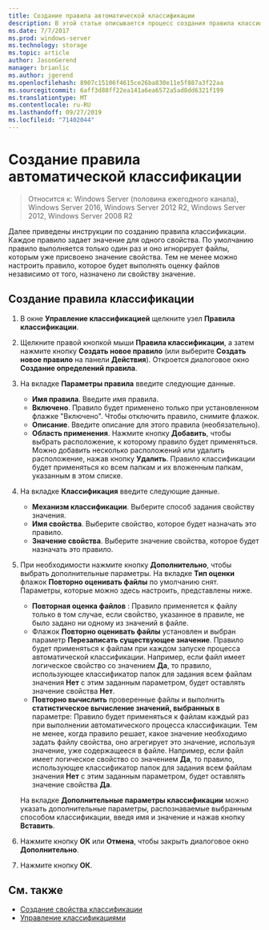 ```yaml
---
title: Создание правила автоматической классификации
description: В этой статье описывается процесс создания правила классификации для свойства.
ms.date: 7/7/2017
ms.prod: windows-server
ms.technology: storage
ms.topic: article
author: JasonGerend
manager: brianlic
ms.author: jgerend
ms.openlocfilehash: 8907c15106f4615ce26ba830e11e5f887a3f22aa
ms.sourcegitcommit: 6aff3d88ff22ea141a6ea6572a5ad8dd6321f199
ms.translationtype: MT
ms.contentlocale: ru-RU
ms.lasthandoff: 09/27/2019
ms.locfileid: "71402044"
---
```

# <a name="create-an-automatic-classification-rule"></a>Создание правила автоматической классификации

> Относится к: Windows Server (половина ежегодного канала), Windows Server 2016, Windows Server 2012 R2, Windows Server 2012, Windows Server 2008 R2

Далее приведены инструкции по созданию правила классификации. Каждое правило задает значение для одного свойства. По умолчанию правило выполняется только один раз и оно игнорирует файлы, которым уже присвоено значение свойства. Тем не менее можно настроить правило, которое будет выполнять оценку файлов независимо от того, назначено ли свойству значение.

## <a name="to-create-a-classification-rule"></a>Создание правила классификации

1.  В окне **Управление классификацией** щелкните узел **Правила классификации**.

2.  Щелкните правой кнопкой мыши **Правила классификации**, а затем нажмите кнопку **Создать новое правило** (или выберите **Создать новое правило** на панели **Действия**). Откроется диалоговое окно **Создание определений правила**.

3.  На вкладке **Параметры правила** введите следующие данные.

    -   **Имя правила**. Введите имя правила.
    -   **Включено**. Правило будет применено только при установленном флажке "Включено". Чтобы отключить правило, снимите флажок.
    -   **Описание**. Введите описание для этого правила (необязательно).
    -   **Область применения**. Нажмите кнопку **Добавить**, чтобы выбрать расположение, к которому правило будет применяться. Можно добавить несколько расположений или удалить расположение, нажав кнопку **Удалить**. Правило классификации будет применяться ко всем папкам и их вложенным папкам, указанным в этом списке.

4.  На вкладке **Классификация** введите следующие данные.

    -   **Механизм классификации**. Выберите способ задания свойству значения.
    -   **Имя свойства**. Выберите свойство, которое будет назначать это правило.
    -   **Значение свойства**. Выберите значение свойства, которое будет назначать это правило.

5.  При необходимости нажмите кнопку **Дополнительно**, чтобы выбрать дополнительные параметры. На вкладке **Тип оценки** флажок **Повторно оценивать файлы** по умолчанию снят. Параметры, которые можно здесь настроить, представлены ниже.

    -   **Повторная оценка файлов** : Правило применяется к файлу только в том случае, если свойство, указанное в правиле, не было задано ни одному из значений в файле.
    -   Флажок **Повторно оценивать файлы** установлен и выбран параметр **Перезаписать существующее значение**. Правило будет применяться к файлам при каждом запуске процесса автоматической классификации. Например, если файл имеет логическое свойство со значением **Да**, то правило, использующее классификатор папок для задания всем файлам значения **Нет** с этим заданным параметром, будет оставлять значение свойства **Нет**.
    -   **Повторно вычислить** проверенные файлы и выполнить **статистическое вычисление значений, выбранных в** параметре: Правило будет применяться к файлам каждый раз при выполнении автоматического процесса классификации. Тем не менее, когда правило решает, какое значение необходимо задать файлу свойства, оно агрегирует это значение, используя значение, уже содержащееся в файле. Например, если файл имеет логическое свойство со значением **Да**, то правило, использующее классификатор папок для задания всем файлам значения **Нет** с этим заданным параметром, будет оставлять значение свойства **Да**.

    На вкладке **Дополнительные параметры классификации** можно указать дополнительные параметры, распознаваемые выбранным способом классификации, введя имя и значение и нажав кнопку **Вставить**.

6.  Нажмите кнопку **ОК** или **Отмена**, чтобы закрыть диалоговое окно **Дополнительно**.

7.  Нажмите кнопку **ОК**.

## <a name="see-also"></a>См. также

-   [Создание свойства классификации](create-classification-property.md)
-   [Управление классификациями](classification-management.md)